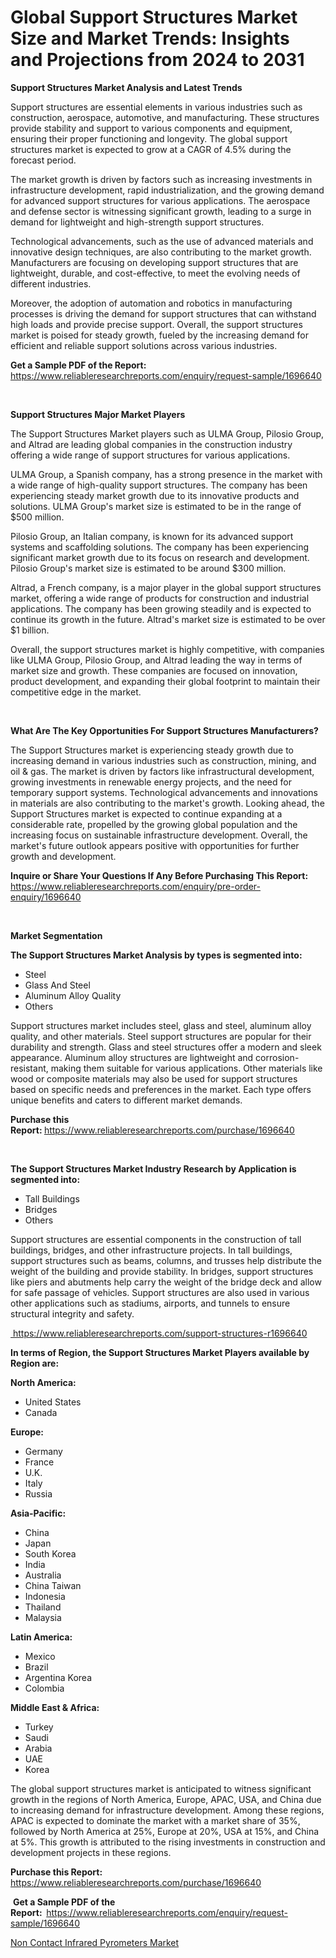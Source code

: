 <p><h1>Global Support Structures Market Size and Market Trends: Insights and Projections from 2024 to 2031</h1></p><p><strong>Support Structures Market Analysis and Latest Trends</strong></p>
<p><p>Support structures are essential elements in various industries such as construction, aerospace, automotive, and manufacturing. These structures provide stability and support to various components and equipment, ensuring their proper functioning and longevity. The global support structures market is expected to grow at a CAGR of 4.5% during the forecast period.</p><p>The market growth is driven by factors such as increasing investments in infrastructure development, rapid industrialization, and the growing demand for advanced support structures for various applications. The aerospace and defense sector is witnessing significant growth, leading to a surge in demand for lightweight and high-strength support structures.</p><p>Technological advancements, such as the use of advanced materials and innovative design techniques, are also contributing to the market growth. Manufacturers are focusing on developing support structures that are lightweight, durable, and cost-effective, to meet the evolving needs of different industries.</p><p>Moreover, the adoption of automation and robotics in manufacturing processes is driving the demand for support structures that can withstand high loads and provide precise support. Overall, the support structures market is poised for steady growth, fueled by the increasing demand for efficient and reliable support solutions across various industries.</p></p>
<p><strong>Get a Sample PDF of the Report:&nbsp;</strong> <a href="https://www.reliableresearchreports.com/enquiry/request-sample/1696640">https://www.reliableresearchreports.com/enquiry/request-sample/1696640</a></p>
<p>&nbsp;</p>
<p><strong>Support Structures Major Market Players</strong></p>
<p><p>The Support Structures Market players such as ULMA Group, Pilosio Group, and Altrad are leading global companies in the construction industry offering a wide range of support structures for various applications.</p><p>ULMA Group, a Spanish company, has a strong presence in the market with a wide range of high-quality support structures. The company has been experiencing steady market growth due to its innovative products and solutions. ULMA Group's market size is estimated to be in the range of $500 million.</p><p>Pilosio Group, an Italian company, is known for its advanced support systems and scaffolding solutions. The company has been experiencing significant market growth due to its focus on research and development. Pilosio Group's market size is estimated to be around $300 million.</p><p>Altrad, a French company, is a major player in the global support structures market, offering a wide range of products for construction and industrial applications. The company has been growing steadily and is expected to continue its growth in the future. Altrad's market size is estimated to be over $1 billion.</p><p>Overall, the support structures market is highly competitive, with companies like ULMA Group, Pilosio Group, and Altrad leading the way in terms of market size and growth. These companies are focused on innovation, product development, and expanding their global footprint to maintain their competitive edge in the market.</p></p>
<p>&nbsp;</p>
<p><strong>What Are The Key Opportunities For Support Structures Manufacturers?</strong></p>
<p><p>The Support Structures market is experiencing steady growth due to increasing demand in various industries such as construction, mining, and oil & gas. The market is driven by factors like infrastructural development, growing investments in renewable energy projects, and the need for temporary support systems. Technological advancements and innovations in materials are also contributing to the market's growth. Looking ahead, the Support Structures market is expected to continue expanding at a considerable rate, propelled by the growing global population and the increasing focus on sustainable infrastructure development. Overall, the market's future outlook appears positive with opportunities for further growth and development.</p></p>
<p><strong>Inquire or Share Your Questions If Any Before Purchasing This Report:</strong> <a href="https://www.reliableresearchreports.com/enquiry/pre-order-enquiry/1696640">https://www.reliableresearchreports.com/enquiry/pre-order-enquiry/1696640</a></p>
<p>&nbsp;</p>
<p><strong>Market Segmentation</strong></p>
<p><strong>The Support Structures Market Analysis by types is segmented into:</strong></p>
<p><ul><li>Steel</li><li>Glass And Steel</li><li>Aluminum Alloy Quality</li><li>Others</li></ul></p>
<p><p>Support structures market includes steel, glass and steel, aluminum alloy quality, and other materials. Steel support structures are popular for their durability and strength. Glass and steel structures offer a modern and sleek appearance. Aluminum alloy structures are lightweight and corrosion-resistant, making them suitable for various applications. Other materials like wood or composite materials may also be used for support structures based on specific needs and preferences in the market. Each type offers unique benefits and caters to different market demands.</p></p>
<p><strong>Purchase this Report:&nbsp;</strong><a href="https://www.reliableresearchreports.com/purchase/1696640">https://www.reliableresearchreports.com/purchase/1696640</a></p>
<p>&nbsp;</p>
<p><strong>The Support Structures Market Industry Research by Application is segmented into:</strong></p>
<p><ul><li>Tall Buildings</li><li>Bridges</li><li>Others</li></ul></p>
<p><p>Support structures are essential components in the construction of tall buildings, bridges, and other infrastructure projects. In tall buildings, support structures such as beams, columns, and trusses help distribute the weight of the building and provide stability. In bridges, support structures like piers and abutments help carry the weight of the bridge deck and allow for safe passage of vehicles. Support structures are also used in various other applications such as stadiums, airports, and tunnels to ensure structural integrity and safety.</p></p>
<p><a href="https://www.reliableresearchreports.com/support-structures-r1696640">&nbsp;https://www.reliableresearchreports.com/support-structures-r1696640</a></p>
<p><strong>In terms of Region, the Support Structures Market Players available by Region are:</strong></p>
<p>
    <p> <strong> North America: </strong>
        <ul>
            <li>United States</li>
            <li>Canada</li>
        </ul>
        </p> 
    <p> <strong> Europe: </strong>
        <ul>
            <li>Germany</li>
            <li>France</li>
            <li>U.K.</li>
            <li>Italy</li>
            <li>Russia</li>
        </ul>
        </p> 
    <p> <strong> Asia-Pacific: </strong>
        <ul>
            <li>China</li>
            <li>Japan</li>
            <li>South Korea</li>
            <li>India</li>
            <li>Australia</li>
            <li>China Taiwan</li>
            <li>Indonesia</li>
            <li>Thailand</li>
            <li>Malaysia</li>
        </ul>
        </p> 
    <p> <strong> Latin America: </strong>
        <ul>
            <li>Mexico</li>
            <li>Brazil</li>
            <li>Argentina Korea</li>
            <li>Colombia</li>
        </ul>
        </p> 
    <p> <strong> Middle East & Africa: </strong>
        <ul>
            <li>Turkey</li>
            <li>Saudi</li>
            <li>Arabia</li>
            <li>UAE</li>
            <li>Korea</li>
        </ul>
    </p>
    </p>
<p><p>The global support structures market is anticipated to witness significant growth in the regions of North America, Europe, APAC, USA, and China due to increasing demand for infrastructure development. Among these regions, APAC is expected to dominate the market with a market share of 35%, followed by North America at 25%, Europe at 20%, USA at 15%, and China at 5%. This growth is attributed to the rising investments in construction and development projects in these regions.</p></p>
<p><strong>Purchase this Report: </strong><a href="https://www.reliableresearchreports.com/purchase/1696640">https://www.reliableresearchreports.com/purchase/1696640</a></p>
<p>&nbsp;<strong>Get a Sample PDF of the Report:&nbsp;&nbsp;</strong><a href="https://www.reliableresearchreports.com/enquiry/request-sample/1696640">https://www.reliableresearchreports.com/enquiry/request-sample/1696640</a></p>
<p><strong></strong></p>
<p><p><a href="https://github.com/changoleonlaverguenzanoexiste/Market-Research-Report-List-3/blob/main/non-contact-infrared-pyrometers-market.md">Non Contact Infrared Pyrometers Market</a></p></p>